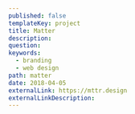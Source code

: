 ```yaml
---
published: false
templateKey: project
title: Matter
description:
question:
keywords:
  - branding
  - web design
path: matter
date: 2018-04-05
externalLink: https://mttr.design
externalLinkDescription:
---
```

